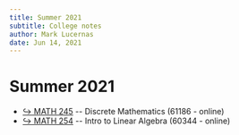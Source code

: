 ```yaml
---
title: Summer 2021
subtitle: College notes
author: Mark Lucernas
date: Jun 14, 2021
---
```



# Summer 2021

- [↪ MATH 245](MATH-245/index) -- Discrete Mathematics (61186 - online)
- [↪ MATH 254](MATH-254/index) -- Intro to Linear Algebra (60344 - online)

